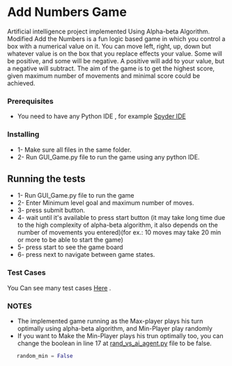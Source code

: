 # Add Numbers Game

Artificial intelligence project implemented Using Alpha-beta Algorithm. 
Modified Add the Numbers is a fun logic based game in which you control a box with a numerical value on it.
You can move left, right, up, down but whatever value is on the box that you replace effects your value. Some
will be positive, and some will be negative. A positive will add to your value, but a negative will subtract.
The aim of the game is to get the highest score, given maximum number of movements and minimal score could
be achieved.

### Prerequisites

* You need to have any Python IDE , for example [Spyder IDE](https://www.spyder-ide.org/)   

### Installing

* 1- Make sure all files in the same folder.
* 2- Run GUI_Game.py file to run the game using any python IDE.

## Running the tests

* 1- Run GUI_Game.py file to run the game
* 2- Enter Minimum level goal and maximum number of moves. 
* 3- press submit button.
* 4- wait until it's available to press start button (it may take long time due to the high complexity of alpha-beta algorithm, it also depends on the number of movements you entered)(for ex.: 10 moves may take 20 min or more to be able to start the game)
* 5- press start to see the game board 
* 6- press next to navigate between game states.

### Test Cases

You Can see many test cases [Here](https://github.com/Nada-Nasser/AI-Game/blob/master/Documentation/Documentation.pdf) .

### NOTES
* The implemented game running as the Max-player plays his turn optimally using alpha-beta algorithm, and Min-Player play randomly
* If you want to Make the Min-Player plays his trun optimally too, you can change the boolean in line 17 at [rand_vs_ai_agent.py](https://github.com/Nada-Nasser/AI-Game/blob/master/SourceCode/rand_vs_ai_agent.py) file to be false.
```python
   random_min = False
```
 
